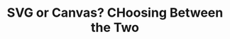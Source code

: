 ---
title: SVG or Canvas? СHoosing Between the Two
authors:
- mihai-sucan
intro: 'In this article Mihai Sucan explores the differences between SVG and Canvas and presents a few examples to help you decide which one is best for the functionality you are trying to implement.'
layout: article
---